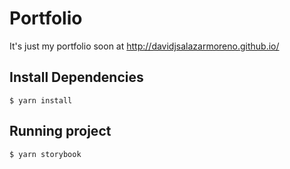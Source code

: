 # Portfolio

It's just my portfolio soon at http://davidjsalazarmoreno.github.io/


## Install Dependencies
```
$ yarn install
```

## Running project

```
$ yarn storybook
```
